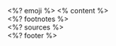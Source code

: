 <grid class="tpl-regular">

<grid class="emoji">
<%? emoji %>
</grid>

<grid class="content">
<% content %>
</grid>

<grid class="sources">
<div><%? footnotes %></div><div><%? sources %></div>
</grid>

<grid class="footer-info">
<%? footer %>
</grid>

</grid>
